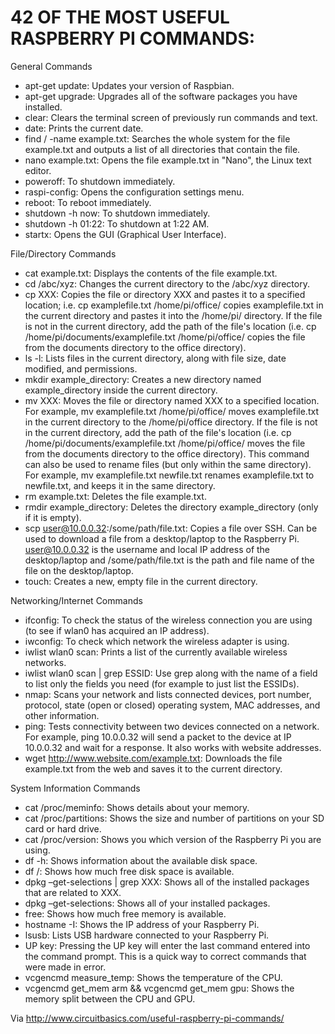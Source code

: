 # 42 OF THE MOST USEFUL RASPBERRY PI COMMANDS:

General Commands

- apt-get update: Updates your version of Raspbian.
- apt-get upgrade: Upgrades all of the software packages you have installed.
- clear: Clears the terminal screen of previously run commands and text.
- date: Prints the current date.
- find / -name example.txt: Searches the whole system for the file example.txt and outputs a list of all directories that contain the file.
- nano example.txt: Opens the file example.txt in &quot;Nano&quot;, the Linux text editor.
- poweroff: To shutdown immediately.
- raspi-config: Opens the configuration settings menu.
- reboot: To reboot immediately.
- shutdown -h now: To shutdown immediately.
- shutdown -h 01:22: To shutdown at 1:22 AM.
- startx: Opens the GUI (Graphical User Interface).

File/Directory Commands

- cat example.txt: Displays the contents of the file example.txt.
- cd /abc/xyz: Changes the current directory to the /abc/xyz directory.
- cp XXX: Copies the file or directory XXX and pastes it to a specified location; i.e. cp examplefile.txt /home/pi/office/ copies examplefile.txt in the current directory and pastes it into the /home/pi/ directory. If the file is not in the current directory, add the path of the file&#39;s location (i.e. cp /home/pi/documents/examplefile.txt /home/pi/office/ copies the file from the documents directory to the office directory).
- ls -l: Lists files in the current directory, along with file size, date modified, and permissions.
- mkdir example\_directory: Creates a new directory named example\_directory inside the current directory.
- mv XXX: Moves the file or directory named XXX to a specified location. For example, mv examplefile.txt /home/pi/office/ moves examplefile.txt in the current directory to the /home/pi/office directory. If the file is not in the current directory, add the path of the file&#39;s location (i.e. cp /home/pi/documents/examplefile.txt /home/pi/office/ moves the file from the documents directory to the office directory). This command can also be used to rename files (but only within the same directory). For example, mv examplefile.txt newfile.txt renames examplefile.txt to newfile.txt, and keeps it in the same directory.
- rm example.txt: Deletes the file example.txt.
- rmdir example\_directory: Deletes the directory example\_directory (only if it is empty).
- scp user@10.0.0.32:/some/path/file.txt: Copies a file over SSH. Can be used to download a file from a desktop/laptop to the Raspberry Pi. user@10.0.0.32 is the username and local IP address of the desktop/laptop and /some/path/file.txt is the path and file name of the file on the desktop/laptop.
- touch: Creates a new, empty file in the current directory.

Networking/Internet Commands

- ifconfig: To check the status of the wireless connection you are using  (to see if wlan0 has acquired an IP address).
- iwconfig: To check which network the wireless adapter is using.
- iwlist wlan0 scan: Prints a list of the currently available wireless networks.
- iwlist wlan0 scan | grep ESSID: Use grep along with the name of a field to list only the fields you need (for example to just list the ESSIDs).
- nmap: Scans your network and lists connected devices, port number, protocol, state (open or closed) operating system, MAC addresses, and other information.
- ping: Tests connectivity between two devices connected on a network. For example, ping 10.0.0.32 will send a packet to the device at IP 10.0.0.32 and wait for a response. It also works with website addresses.
- wget http://www.website.com/example.txt: Downloads the file example.txt from the web and saves it to the current directory.

System Information Commands

- cat /proc/meminfo: Shows details about your memory.
- cat /proc/partitions: Shows the size and number of partitions on your SD card or hard drive.
- cat /proc/version: Shows you which version of the Raspberry Pi you are using.
- df -h: Shows information about the available disk space.
- df /: Shows how much free disk space is available.
- dpkg –get-selections | grep XXX: Shows all of the installed packages that are related to XXX.
- dpkg –get-selections: Shows all of your installed packages.
- free: Shows how much free memory is available.
- hostname -I: Shows the IP address of your Raspberry Pi.
- lsusb: Lists USB hardware connected to your Raspberry Pi.
- UP key: Pressing the UP key will enter the last command entered into the command prompt. This is a quick way to correct commands that were made in error.
- vcgencmd measure\_temp: Shows the temperature of the CPU.
- vcgencmd get\_mem arm &amp;&amp; vcgencmd get\_mem gpu: Shows the memory split between the CPU and GPU.

Via http://www.circuitbasics.com/useful-raspberry-pi-commands/

